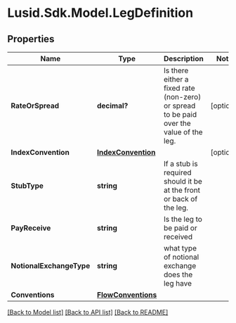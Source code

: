 
# Lusid.Sdk.Model.LegDefinition

## Properties

Name | Type | Description | Notes
------------ | ------------- | ------------- | -------------
**RateOrSpread** | **decimal?** | Is there either a fixed rate (non-zero) or spread to be paid over the value of the leg. | [optional] 
**IndexConvention** | [**IndexConvention**](IndexConvention.md) |  | [optional] 
**StubType** | **string** | If a stub is required should it be at the front or back of the leg. | 
**PayReceive** | **string** | Is the leg to be paid or received | 
**NotionalExchangeType** | **string** | what type of notional exchange does the leg have | 
**Conventions** | [**FlowConventions**](FlowConventions.md) |  | 

[[Back to Model list]](../README.md#documentation-for-models)
[[Back to API list]](../README.md#documentation-for-api-endpoints)
[[Back to README]](../README.md)

